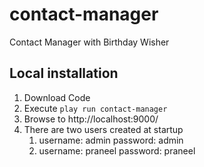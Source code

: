 # contact-manager
Contact Manager with Birthday Wisher

## Local installation
1. Download Code
2. Execute `play run contact-manager`
3. Browse to http://localhost:9000/
4. There are two users created at startup 
   1. username: admin password: admin
   1. username: praneel password: praneel
 
